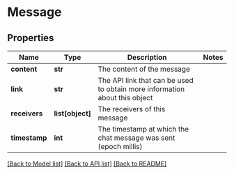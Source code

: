 # Message

## Properties
Name | Type | Description | Notes
------------ | ------------- | ------------- | -------------
**content** | **str** | The content of the message | 
**link** | **str** | The API link that can be used to obtain more information about this object | 
**receivers** | **list[object]** | The receivers of this message | 
**timestamp** | **int** | The timestamp at which the chat message was sent (epoch millis) | 

[[Back to Model list]](../README.md#documentation-for-models) [[Back to API list]](../README.md#documentation-for-api-endpoints) [[Back to README]](../README.md)


